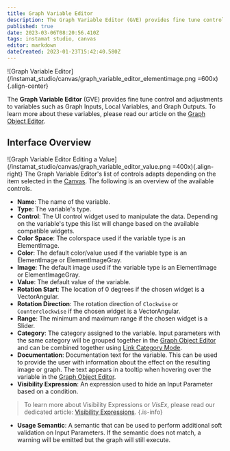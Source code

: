 ```yaml
---
title: Graph Variable Editor
description: The Graph Variable Editor (GVE) provides fine tune control and adjustments to variables such as Graph Inputs, Local Variables, and Graph Outputs.
published: true
date: 2023-03-06T08:20:56.410Z
tags: instamat studio, canvas
editor: markdown
dateCreated: 2023-01-23T15:42:40.580Z
---
```


![Graph Variable Editor](/instamat_studio/canvas/graph_variable_editor_elementimage.png =600x){.align-center}

The **Graph Variable Editor** (GVE) provides fine tune control and adjustments to variables such as Graph Inputs, Local Variables, and Graph Outputs. To learn more about these variables, please read our article on the [Graph Object Editor](/Products/InstaMAT_Studio/Canvas/Canvas_Interface/Graph_Object_Editor). 

## Interface Overview

![Graph Variable Editor Editing a Value](/instamat_studio/canvas/graph_variable_editor_value.png =400x){.align-right} The Graph Variable Editor's list of controls adapts depending on the item selected in the [Canvas](/Products/InstaMAT_Studio/Canvas). The following is an overview of the available controls.

- **Name**: The name of the variable.
- **Type**: The variable's type.
- **Control**: The UI control widget used to manipulate the data. Depending on the variable's type this list will change based on the available compatible widgets.
- **Color Space**: The colorspace used if the variable type is an ElementImage.
- **Color**: The default color/value used if the variable type is an ElementImage or ElementImageGray.
- **Image**: The default image used if the variable type is an ElementImage or ElementImageGray.
- **Value**: The default value of the variable.
- **Rotation Start**: The location of 0 degrees if the chosen widget is a VectorAngular.
- **Rotation Direction**: The rotation direction of `Clockwise` or `Counterclockwise` if the chosen widget is a VectorAngular.
- **Range**: The minimum and maximum range if the chosen widget is a Slider.
- **Category**: The category assigned to the variable. Input parameters with the same category will be grouped together in the [Graph Object Editor](/Products/InstaMAT_Studio/Canvas/Canvas_Interface/Graph_Object_Editor) and can be combined together using <a href="">Link Category Mode</a>.
- **Documentation**: Documentation text for the variable. This can be used to provide the user with information about the effect on the resulting image or graph. The text appears in a tooltip when hovering over the variable in the [Graph Object Editor](/Products/InstaMAT_Studio/Canvas/Canvas_Interface/Graph_Object_Editor).
- **Visibility Expression**: An expression used to hide an Input Parameter based on a condition.

> To learn more about Visibility Expressions or *VisEx*, please read our dedicated article: <a href="">Visibility Expressions</a>.
{.is-info}


- **Usage Semantic**: A semantic that can be used to perform additional soft validation on Input Parameters. If the semantic does not match, a warning will be emitted but the graph will still execute.